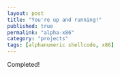 ```yaml
---
layout: post
title: "You're up and running!"
published: true
permalink: "alpha-x86"
category: "projects"
tags: [alphanumeric shellcode, x86]
---
```


Completed!

